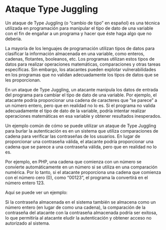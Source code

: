 # Ataque Type Juggling

Un ataque de Type Juggling (o “cambio de tipo” en español) es una técnica utilizada en programación para manipular el tipo de dato de una variable con el fin de engañar a un programa y hacer que éste haga algo que no debería.

La mayoría de los lenguajes de programación utilizan tipos de datos para clasificar la información almacenada en una variable, como enteros, cadenas, flotantes, booleanos, etc. Los programas utilizan estos tipos de datos para realizar operaciones matemáticas, comparaciones y otras tareas específicas. Sin embargo, los atacantes pueden explotar vulnerabilidades en los programas que no validan adecuadamente los tipos de datos que se les proporcionan.

En un ataque de Type Juggling, un atacante manipula los datos de entrada del programa para cambiar el tipo de dato de una variable. Por ejemplo, el atacante podría proporcionar una cadena de caracteres que “se parece” a un número entero, pero que en realidad no lo es. Si el programa no valida adecuadamente el tipo de dato de la variable, podría intentar realizar operaciones matemáticas en esa variable y obtener resultados inesperados.

Un ejemplo común de cómo se puede utilizar un ataque de Type Juggling para burlar la autenticación es en un sistema que utiliza comparaciones de cadena para verificar las contraseñas de los usuarios. En lugar de proporcionar una contraseña válida, el atacante podría proporcionar una cadena que se parece a una contraseña válida, pero que en realidad no lo es.

Por ejemplo, en PHP, una cadena que comienza con un número se convierte automáticamente en un número si se utiliza en una comparación numérica. Por lo tanto, si el atacante proporciona una cadena que comienza con el número cero (0), como “00123“, el programa la convertirá en el número entero 123.

Aquí se puede ver un ejemplo:

Si la contraseña almacenada en el sistema también se almacena como un número entero (en lugar de como una cadena), la comparación de la contraseña del atacante con la contraseña almacenada podría ser exitosa, lo que permitiría al atacante eludir la autenticación y obtener acceso no autorizado al sistema.
